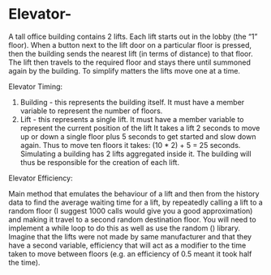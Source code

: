 # Elevator-

A tall office building contains 2 lifts. Each lift starts out in the lobby (the “1” floor).
When a button next to the lift door on a particular floor is pressed, then the building
sends the nearest lift (in terms of distance) to that floor. The lift then travels to the
required floor and stays there until summoned again by the building. To simplify
matters the lifts move one at a time.

Elevator Timing:

1) Building - this represents the building itself. It must have a member variable to
represent the number of floors.
2) Lift - this represents a single lift. It must have a member variable to represent the
current position of the lift
It takes a lift 2 seconds to move up or down a single floor plus 5 seconds to get started
and slow down again. Thus to move ten floors it takes:
(10 * 2) + 5 = 25 seconds.
Simulating a building has 2 lifts aggregated inside it. The
building will thus be responsible for the creation of each lift.

Elevator Efficiency:

Main method that emulates the behaviour of a lift and then from the history
data to find the average waiting time for a lift, by repeatedly calling a lift to a random
floor (I suggest 1000 calls would give you a good approximation) and making it travel
to a second random destination floor. You will need to implement a while loop to do
this as well as use the random () library.
Imagine that the lifts were not made by same manufacturer and that they have a
second variable, efficiency that will act as a modifier to the time taken to move
between floors (e.g. an efficiency of 0.5 meant it took half the time). 
